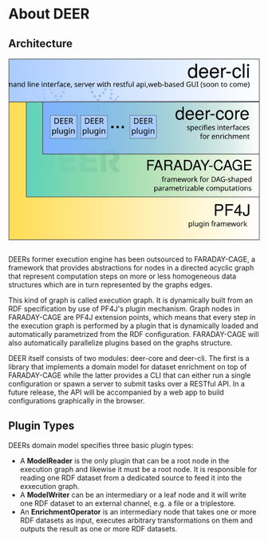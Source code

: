 # About DEER

## Architecture

<img src="./stack.svg" style="float:right; margin:0em 0em 2em 2em"/>

DEERs former execution engine has been outsourced to FARADAY-CAGE, a framework that provides
abstractions for nodes in a directed acyclic graph that represent computation steps on more or
less homogeneous data structures which are in turn represented by the graphs edges.

This kind of graph is called execution graph.
It is dynamically built from an RDF specification by use of PF4J's plugin mechanism.
Graph nodes in FARADAY-CAGE are PF4J extension points, which means that every step in the execution
graph is performed by a plugin that is dynamically loaded and automatically parametrized from
the RDF configuration.
FARADAY-CAGE will also automatically parallelize plugins based on the graphs structure.

DEER itself consists of two modules: deer-core and  deer-cli.
The first is a library that implements a domain model for dataset enrichment on top of FARADAY-CAGE
while the latter provides a CLI that can either run a single configuration or spawn a server to 
submit tasks over a RESTful API. In a future release, the API will be accompanied by a web app
to build configurations graphically in the browser.

## Plugin Types

DEERs domain model specifies three basic plugin types:

* A **ModelReader** is the only plugin that can be a root node in the execution graph and likewise it
must be a root node. It is responsible for reading one RDF dataset from a dedicated source to feed it into 
the exxecution graph.  
* A **ModelWriter** can be an intermediary or a leaf node and it will write one RDF dataset to an external channel,
e.g. a file or a triplestore.  
* An **EnrichmentOperator** is an intermediary node that takes one or more RDF datasets as input,
executes arbitrary transformations on them and outputs the result as one or more RDF datasets.